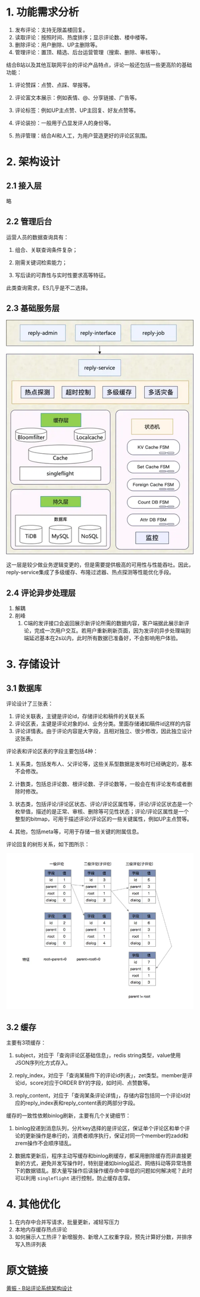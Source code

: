 # 1. 功能需求分析

1. 发布评论：支持无限盖楼回复。
2. 读取评论：按照时间、热度排序；显示评论数、楼中楼等。
3. 删除评论：用户删除、UP主删除等。
4. 管理评论：置顶、精选、后台运营管理（搜索、删除、审核等）。

结合B站以及其他互联网平台的评论产品特点，评论一般还包括一些更高阶的基础功能：

1. 评论赞踩：点赞、点踩、举报等。

2. 评论富文本展示：例如表情、@、分享链接、广告等。

3. 评论标签：例如UP主点赞、UP主回复、好友点赞等。

4. 评论装扮：一般用于凸显发评人的身份等。

5. 热评管理：结合AI和人工，为用户营造更好的评论区氛围。



# 2. 架构设计

## 2.1 接入层

略



## 2.2 管理后台

运营人员的数据查询具有：

1. 组合、关联查询条件复杂；

2. 刚需关键词检索能力；

3. 写后读的可靠性与实时性要求高等特征。

此类查询需求，ES几乎是不二选择。



## 2.3 基础服务层

![图片](assets/95f3a73ee7675ef0557663ce83057993f04e2858.png@848w_1061h_progressive.webp)

这一层是较少做业务逻辑变更的，但是需要提供极高的可用性与性能吞吐。因此，reply-service集成了多级缓存、布隆过滤器、热点探测等性能优化手段。 



## 2.4 评论异步处理层

1. 解耦
2. 削峰
   1. C端的发评接口会返回展示新评论所需的数据内容，客户端据此展示新评论，完成一次用户交互。若用户重新刷新页面，因为发评的异步处理端到端延迟基本在2s以内，此时所有数据已准备好，不会影响用户体验。





# 3. 存储设计

## 3.1 数据库

评论设计了三张表：

1. 评论关联表，主键是评论id，存储评论和稿件的关联关系
2. 评论区表，主键是评论对象的id、业务分类。里面存储诸如稿件id这样的内容
3. 评论详情表。由于评论内容是大字段，且相对独立、很少修改，因此独立设计这张表。 

评论表和评论区表的字段主要包括4种：

1. 关系类，包括发布人、父评论等，这些关系型数据是发布时已经确定的，基本不会修改。

2. 计数类，包括总评论数、根评论数、子评论数等，一般会在有评论发布或者删除时修改。

3. 状态类，包括评论/评论区状态、评论/评论区属性等，评论/评论区状态是一个枚举值，描述的是正常、审核、删除等可见性状态；评论/评论区属性是一个整型的bitmap，可用于描述评论/评论区的一些关键属性，例如UP主点赞等。

4. 其他，包括meta等，可用于存储一些关键的附属信息。

评论回复的树形关系，如下图所示：

![图片](assets/dcc6f7d5e3892616429a72200aaf9399033d92d4.png@942w_785h_progressive.webp)



## 3.2 缓存

主要有3项缓存：

1. subject，对应于「查询评论区基础信息」，redis string类型，value使用JSON序列化方式存入。

2. reply_index，对应于「查询某稿件下的评论id列表」，zet类型。member是评论id，score对应于ORDER BY的字段，如时间、点赞数等。

3. reply_content，对应于「查询某条评论详情」，存储内容包括同一个评论id对应的reply_index表和reply_content表的两部分字段。

缓存的一致性依赖binlog刷新，主要有几个关键细节：

1. binlog投递到消息队列，分片key选择的是评论区，保证单个评论区和单个评论的更新操作是串行的，消费者顺序执行，保证对同一个member的zadd和zrem操作不会顺序错乱。

2. 数据库更新后，程序主动写缓存和binlog刷缓存，都采用删除缓存而非直接更新的方式，避免并发写操作时，特别是诸如binlog延迟、网络抖动等异常场景下的数据错乱。那大量写操作后读操作缓存命中率低的问题如何解决呢？此时可以利用 `singleflight` 进行控制，防止缓存击穿。 



# 4. 其他优化

1. 在内存中合并写请求，批量更新，减轻写压力
2. 本地内存缓存热点评论
3. 如何展示人工热评？新增服务、新增人工权重字段，预先计算好分数，并排序写入热评列表



# 原文链接

[黄振 - B站评论系统架构设计](https://www.bilibili.com/read/cv20346888)